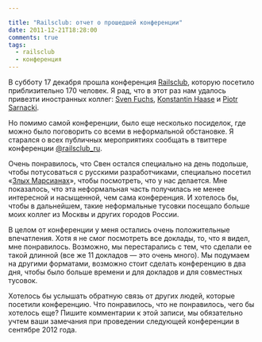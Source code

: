 ```yaml
---

title: "Railsclub: отчет о прошедшей конференции"
date: 2011-12-21T18:28:00
comments: true
tags:
  - railsclub
  - конференция
---
```


В субботу 17 декабря прошла конференция [Railsclub](http://railsclub.ru), которую посетило приблизительно 170 человек. Я
рад, что в этот раз нам удалось привезти иностранных коллег: [Sven Fuchs](http://svenfuchs.com/), [Konstantin Haase](http://rkh.im/) и
[Piotr Sarnacki](http://piotrsarnacki.com/).

Но помимо самой конференции, было еще несколько посиделок, где можно было поговорить со всеми в неформальной обстановке.
Я старался о всех публичных мероприятиях сообщать в твиттере конференции [@railsclub_ru](http://twitter.com/#!/railsclub_ru).

Очень понравилось, что Свен остался специально на день подольше, чтобы потусоваться с русскими разработчиками,
специально посетил «[Злых Марсианах](http://evilmartians.ru/)», чтобы посмотреть, что у нас делается. Мне показалось,
что эта неформальная часть получилась не менее интересной и насыщенной, чем сама конференция. И хотелось бы, чтобы в
дальнейшем, такие неформальные тусовки посещало больше моих коллег из Москвы и других городов России.

В целом от конференции у меня остались очень положительные впечатления. Хотя я не смог посмотреть все доклады,
то, что я видел, мне понравилось. Возможно, мы перестарались с тем, что сделали ее
такой длинной (все же 11 докладов — это очень много). Мы подумаем на другими форматами, возможно стоит сделать
конференцию в два дня, чтобы было больше времени и для докладов и для совместных тусовок.

Хотелось бы услышать обратную связь от других людей, которые посетили конференцию. Что понравилось, что не понравилось,
чего бы хотелось еще? Пишите комментарии к этой записи, мы обязательно учтем ваши замечания при проведении следующей
конференции в сентябре 2012 года.

